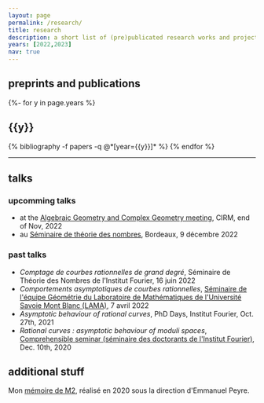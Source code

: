 ```yaml
---
layout: page
permalink: /research/
title: research
description: a short list of (pre)publicated research works and projects 
years: [2022,2023]
nav: true
---
```


## preprints and publications

<!-- _pages/publications.md -->
<div class="publications">

{%- for y in page.years %}
  <h2 class="year">{{y}}</h2>
  {% bibliography -f papers -q @*[year={{y}}]* %}
{% endfor %}

</div>

---

## talks 
### upcomming talks
- at the [Algebraic Geometry and Complex Geometry meeting](https://conferences.cirm-math.fr/2605.html), CIRM, end of Nov, 2022
- au [Séminaire de théorie des nombres](https://www.math.u-bordeaux.fr/imb/seminaire-theorie-des-nombres), Bordeaux, 9 décembre 2022

### past talks 
- *Comptage de courbes rationnelles de grand degré*, Séminaire de Théorie des Nombres de l’Institut Fourier, 16 juin 2022
- *Comportements asymptotiques de courbes rationnelles*, [Séminaire de l'équipe Géométrie du Laboratoire de Mathématiques de l'Université Savoie Mont Blanc (LAMA)](https://www.lama.univ-savoie.fr/index.php?use=seminaires&equipe=geometrie&lang=fr), 7 avril 2022 
- *Asymptotic behaviour of rational curves*, PhD Days, Institut Fourier, Oct. 27th, 2021
- *Rational curves : asymptotic behaviour of moduli spaces*, [Comprehensible seminar (séminaire des doctorants de l'Institut Fourier)](https://www-fourier.univ-grenoble-alpes.fr/~beratcl/semcompr.php), Dec. 10th, 2020

## additional stuff
Mon [mémoire de M2](/~faisantl/assets/pdf/FAISANT_MémoireRendu150620.pdf), réalisé en 2020 sous la direction d'Emmanuel Peyre.
